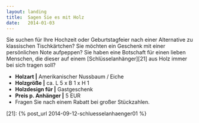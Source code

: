```yaml
---
layout: landing
title:  Sagen Sie es mit Holz
date:   2014-01-03
---
```


Sie suchen für Ihre Hochzeit oder Geburtstagfeier nach einer Alternative zu klassischen Tischkärtchen? 
Sie möchten ein Geschenk mit einer persönlichen Note aufpeppen? 
Sie haben eine Botschaft für einen lieben Menschen, 
die dieser auf einem [Schlüsselanhänger][21] aus Holz immer bei sich tragen soll?

* **Holzart \|** Amerikanischer Nussbaum / Eiche
* **Holzgröße \|** ca. L 5 x B 1 x H 1
* **Holzdesign für \|** Gastgeschenk
* **Preis p. Anhänger \|** 5 EUR
* Fragen Sie nach einem Rabatt bei großer Stückzahlen.

[21]: {% post_url 2014-09-12-schluesselanhaenger01 %}
